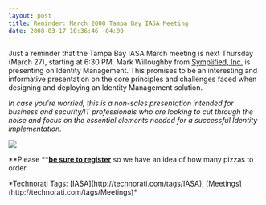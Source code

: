 ```yaml
---
layout: post
title: Reminder: March 2008 Tampa Bay IASA Meeting
date: 2008-03-17 10:36:46 -04:00
---
```


Just a reminder that the Tampa Bay IASA March meeting is next Thursday (March 27), starting at 6:30 PM. Mark Willoughby from [Symplified, Inc.](http://symplified.com) is presenting on Identity Management. This promises to be an interesting and informative presentation on the core principles and challenges faced when designing and deploying an Identity Management solution.

*In case you're worried, this is a non-sales presentation intended for business and security/IT professionals who are looking to cut through the noise and focus on the essential elements needed for a successful Identity implementation.*

[![](http://www.eventbrite.com/img/button/register_blue.gif)](http://www.eventbrite.com/event/89681239/sdorman)

**Please **[**be sure to register**](http://www.eventbrite.com/event/89681239/sdorman) so we have an idea of how many pizzas to order.
 <div style="padding-right: 0px; padding-left: 0px; float: none; padding-bottom: 0px; margin: 0px; padding-top: 0px; display: inline" id="scid:0767317B-992E-4b12-91E0-4F059A8CECA8:0d8bd4c8-4735-44ce-95ba-a96c0c5c32c1" class="wlWriterSmartContent">*Technorati Tags: [IASA](http://technorati.com/tags/IASA), [Meetings](http://technorati.com/tags/Meetings)*</div>
